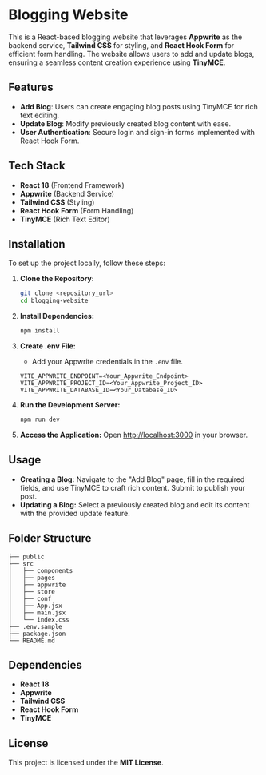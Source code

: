 # Blogging Website

This is a React-based blogging website that leverages **Appwrite** as the backend service, **Tailwind CSS** for styling, and **React Hook Form** for efficient form handling. The website allows users to add and update blogs, ensuring a seamless content creation experience using **TinyMCE**.

## Features
- **Add Blog**: Users can create engaging blog posts using TinyMCE for rich text editing.
- **Update Blog**: Modify previously created blog content with ease.
- **User Authentication**: Secure login and sign-in forms implemented with React Hook Form.

## Tech Stack
- **React 18** (Frontend Framework)
- **Appwrite** (Backend Service)
- **Tailwind CSS** (Styling)
- **React Hook Form** (Form Handling)
- **TinyMCE** (Rich Text Editor)

## Installation
To set up the project locally, follow these steps:

1. **Clone the Repository:**
   ```bash
   git clone <repository_url>
   cd blogging-website
   ```

2. **Install Dependencies:**
   ```bash
   npm install
   ```

3. **Create .env File:**
   - Add your Appwrite credentials in the `.env` file.
   ```env
   VITE_APPWRITE_ENDPOINT=<Your_Appwrite_Endpoint>
   VITE_APPWRITE_PROJECT_ID=<Your_Appwrite_Project_ID>
   VITE_APPWRITE_DATABASE_ID=<Your_Database_ID>
   ```

4. **Run the Development Server:**
   ```bash
   npm run dev
   ```

5. **Access the Application:**
   Open [http://localhost:3000](http://localhost:3000) in your browser.

## Usage
- **Creating a Blog:** Navigate to the "Add Blog" page, fill in the required fields, and use TinyMCE to craft rich content. Submit to publish your post.
- **Updating a Blog:** Select a previously created blog and edit its content with the provided update feature.

## Folder Structure
```
├── public
├── src
│   ├── components
│   ├── pages
│   ├── appwrite
│   ├── store
│   ├── conf
│   ├── App.jsx
│   ├── main.jsx
│   └── index.css
├── .env.sample
├── package.json
└── README.md
```

## Dependencies
- **React 18**
- **Appwrite**
- **Tailwind CSS**
- **React Hook Form**
- **TinyMCE**


## License
This project is licensed under the **MIT License**.



